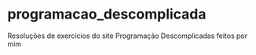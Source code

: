 # programacao_descomplicada
Resoluções de exercícios do site Programação Descomplicadas feitos por mim
